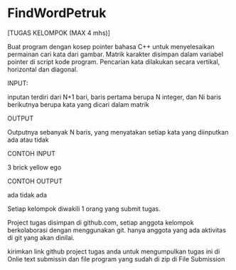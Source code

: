 # FindWordPetruk
[TUGAS KELOMPOK (MAX 4 mhs)]

Buat program dengan kosep pointer bahasa C++ untuk menyelesaikan permainan cari kata dari gambar.
Matrik karakter disimpan dalam variabel pointer di script kode program. Pencarian kata dilakukan secara vertikal, horizontal dan diagonal.

INPUT:

inputan terdiri dari N+1 bari, baris pertama berupa N integer, dan Ni baris berikutnya berupa kata yang dicari dalam matrik

OUTPUT

Outputnya sebanyak N baris, yang menyatakan setiap kata yang diinputkan ada atau tidak

CONTOH INPUT

3
brick
yellow
ego

CONTOH OUTPUT

ada
tidak
ada

Setiap kelompok diwakili 1 orang yang submit tugas.

Project tugas disimpan di github.com, setiap anggota kelompok berkolaborasi dengan menggunakan git. hanya anggota yang ada aktivitas di git yang akan dinilai.

kirimkan link github project tugas anda untuk mengumpulkan tugas ini di Onlie text submissin dan file program yang sudah di zip di File Submission
